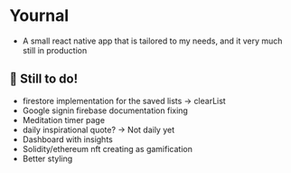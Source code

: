 # Yournal

- A small react native app that is tailored to my needs, and it very much still in production


## 🚀 Still to do!

- firestore implementation for the saved lists -> clearList 
- Google signin firebase documentation fixing
- Meditation timer page
- daily inspirational quote? -> Not daily yet
- Dashboard with insights
- Solidity/ethereum nft creating as gamification
- Better styling

